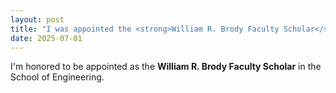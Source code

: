 ```yaml
---
layout: post
title: "I was appointed the <strong>William R. Brody Faculty Scholar</strong> in the school of Engineering"
date: 2025-07-01
---
```

I'm honored to be appointed as the **William R. Brody Faculty Scholar** in the School of Engineering.
